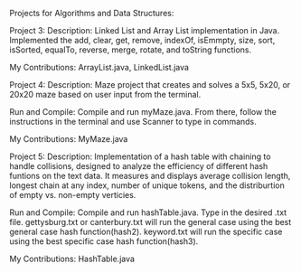 Projects for Algorithms and Data Structures:

Project 3:
  Description: Linked List and Array List implementation in Java. Implemented the add, clear, get, remove, indexOf, isEmmpty, size, sort, 
  isSorted, equalTo, reverse, merge, rotate, and toString functions.
  
  My Contributions: ArrayList.java, LinkedList.java

Project 4:
  Description: Maze project that creates and solves a 5x5, 5x20, or 20x20 maze based on user input from the terminal.
  
  Run and Compile: Compile and run myMaze.java. From there, follow the instructions in the terminal and use Scanner to type in commands.
  
  My Contributions: MyMaze.java

Project 5:
 Description: Implementation of a hash table with chaining to handle collisions, designed to analyze the efficiency of different hash funtions 
 on the text data. It measures and displays average collision length, longest chain at any index, number of unique tokens, and the distriburtion
 of empty vs. non-empty verticies.

 Run and Compile: Compile and run hashTable.java. Type in the desired .txt file. gettysburg.txt or canterbury.txt will run the general case using 
 the best general case hash function(hash2). keyword.txt will run the specific case using the best specific case hash function(hash3).

 My Contributions: HashTable.java

 
